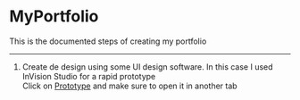 # MyPortfolio

This is the documented steps of creating my portfolio

<hr>

<ol>
  <li>Create de design using some UI design software. In this case I used InVision Studio for a rapid prototype
    <div><span>Click on </span><a href="https://junnaruse.invisionapp.com/prototype/cki8c5fou005qa401xotf2mzp/play" target="_blank">Prototype</a><span> and make sure to open it in     another tab</span></div>
  </li>
</ol>
